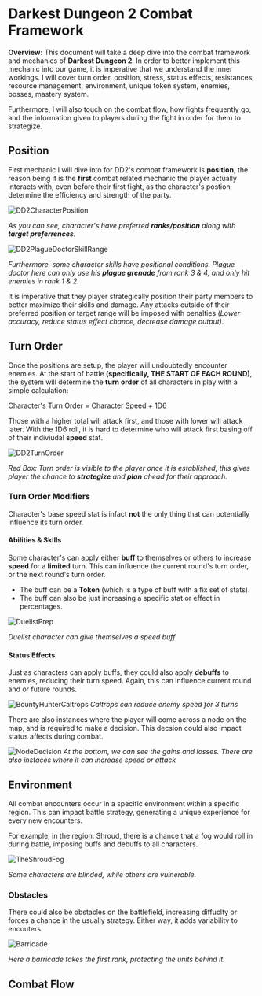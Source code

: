 # Darkest Dungeon 2 Combat Framework

**Overview:** This document will take a deep dive into the combat framework and mechanics of **Darkest Dungeon 2**. In order to better implement this mechanic into our game, it is imperative that we understand the inner workings. I will cover turn order, position, stress, status effects, resistances, resource management, environment, unique token system, enemies, bosses, mastery system.

Furthermore, I will also touch on the combat flow, how fights frequently go, and the information given to players during the fight in order for them to strategize.

## Position

First mechanic I will dive into for DD2's combat framework is **position**, the reason being it is the **first** combat related mechanic the player actually interacts with, even before their first fight, as the character's postion determine the efficiency and strength of the party.

![DD2CharacterPosition](/darkest_dungeon_2/images/DD2%20character%20position.png)

*As you can see, character's have preferred **ranks/position** along with **target preferrences**.*

![DD2PlagueDoctorSkillRange](/darkest_dungeon_2/images/DD2%20Plague%20Doctor%20Skill%20range.webp)

*Furthermore, some character skills have positional conditions. Plague doctor here can only use his **plague grenade** from rank 3 & 4, and only hit enemies in rank 1 & 2.*

It is imperative that they player strategically position their party members to better maximize their skills and damage. Any attacks outside of their preferred position or target range will be imposed with penalties *(Lower accuracy, reduce status effect chance, decrease damage output)*.

## Turn Order

Once the positions are setup, the player will undoubtedly encounter enemies. At the start of battle **(specifically, THE START OF EACH ROUND)**, the system will determine the **turn order** of all characters in play with a simple calculation:

Character's Turn Order = Character Speed + 1D6

Those with a higher total will attack first, and those with lower will attack later. With the 1D6 roll, it is hard to determine who will attack first basing off of their indiviudal **speed** stat. 

![DD2TurnOrder](/darkest_dungeon_2/images/DD2%20TurnOrder.png)

*Red Box: Turn order is visible to the player once it is established, this gives player the chance to **strategize** and **plan** ahead for their approach.*

### Turn Order Modifiers

Character's base speed stat is infact **not** the only thing that can potentially influence its turn order.

#### Abilities & Skills

Some character's can apply either **buff** to themselves or others to increase **speed** for a **limited** turn. This can influence the current round's turn order, or the next round's turn order.

- The buff can be a **Token** (which is a type of buff with a fix set of stats).
- The buff can also be just increasing a specific stat or effect in percentages.

![DuelistPrep](/darkest_dungeon_2/images/duelist%20preparation%20skill.png)

*Duelist character can give themselves a speed buff*

#### Status Effects

Just as characters can apply buffs, they could also apply **debuffs** to enemies, reducing their turn speed. Again, this can influence current round and or future rounds.

![BountyHunterCaltrops](/darkest_dungeon_2/images/BountyHunterCaltrops.png)
*Caltrops can reduce enemy speed for 3 turns*

There are also instances where the player will come across a node on the map, and is required to make a decision. This decsion could also impact status affects during combat.

![NodeDecision](/darkest_dungeon_2/images/dd2%20node%20decisions%20assit%20us.png)
*At the bottom, we can see the gains and losses. There are also instaces where it can increase speed or attack*


## Environment

All combat encounters occur in a specific environment within a specific region. This can impact battle strategy, generating a unique experience for every new encounters.

For example, in the region: Shroud, there is a chance that a fog would roll in during battle, imposing buffs and debuffs to all characters.

![TheShroudFog](/darkest_dungeon_2/images/The%20Shroud%20Fog.png)

*Some characters are blinded, while others are vulnerable.*

### Obstacles

There could also be obstacles on the battlefield, increasing diffuclty or forces a chance in the usually strategy. Either way, it adds variability to encouters.

![Barricade](/darkest_dungeon_2/images/barricade.webp)

*Here a barricade takes the first rank, protecting the units behind it.*


## Combat Flow








